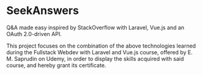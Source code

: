 # SeekAnswers

Q&amp;A made easy inspired by StackOverflow with Laravel, Vue.js and an OAuth 2.0-driven API.

This project focuses on the combination of the above technologies learned during the Fullstack Webdev with Laravel and Vue.js course, offered by E. M. Saprudin on Udemy, in order to display the skills acquired with said course, and hereby grant its certificate.

